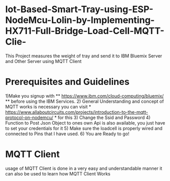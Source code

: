 # Iot-Based-Smart-Tray-using-ESP-NodeMcu-Lolin-by-Implementing-HX711-Full-Bridge-Load-Cell-MQTT-Clie-
This Project measures the weight of tray  and send it to IBM Bluemix Server and Other Server using MQTT Client


# Prerequisites and Guidelines
1)Make you signup with ** https://www.ibm.com/cloud-computing/bluemix/ ** before using the IBM Services.
2) General Understanding and concept of MQTT works is necessary you can visit * https://www.allaboutcircuits.com/projects/introduction-to-the-mqtt-protocol-on-nodemcu/ * for this
3) Change the Ssid and Password
4) Function to Post Json Object to ones own Api is also available, you just have to set your credentials for it
5) Make sure the loadcell is properly wired and connected to Pins that I have used.
6) You are Ready to go!

# MQTT Client
usage of MQTT Client is done in a very easy and understandable manner it can also be used to learn how MQTT Client Works
